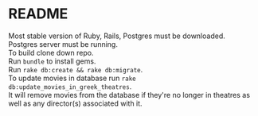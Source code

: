 # README

Most stable version of Ruby, Rails, Postgres must be downloaded. <br />
Postgres server must be running. <br />
To build clone down repo. <br />
Run `bundle` to install gems. <br />
Run `rake db:create && rake db:migrate`. <br />
To update movies in database run `rake db:update_movies_in_greek_theatres`. <br />
It will remove movies from the database if they're no longer in theatres as well as any director(s) associated with it. <br />
